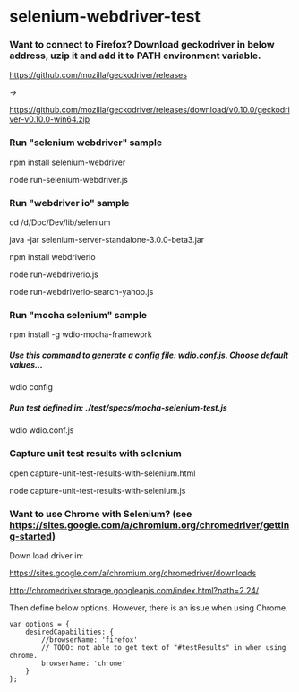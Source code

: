 # selenium-webdriver-test

### Want to connect to Firefox? Download geckodriver in below address, uzip it and add it to PATH environment variable.

https://github.com/mozilla/geckodriver/releases

-> 

https://github.com/mozilla/geckodriver/releases/download/v0.10.0/geckodriver-v0.10.0-win64.zip

### Run "selenium webdriver" sample

npm install selenium-webdriver

node run-selenium-webdriver.js

### Run "webdriver io" sample

cd /d/Doc/Dev/lib/selenium

java -jar selenium-server-standalone-3.0.0-beta3.jar

npm install webdriverio

node run-webdriverio.js

node run-webdriverio-search-yahoo.js

### Run "mocha selenium" sample

npm install -g wdio-mocha-framework

##### Use this command to generate a config file: wdio.conf.js. Choose default values... 
wdio config

##### Run test defined in: ./test/specs/mocha-selenium-test.js
wdio wdio.conf.js

### Capture unit test results with selenium

open capture-unit-test-results-with-selenium.html

node capture-unit-test-results-with-selenium.js

### Want to use Chrome with Selenium? (see https://sites.google.com/a/chromium.org/chromedriver/getting-started)

Down load driver in: 

https://sites.google.com/a/chromium.org/chromedriver/downloads

http://chromedriver.storage.googleapis.com/index.html?path=2.24/

Then define below options. However, there is an issue when using Chrome. 

```
var options = {
    desiredCapabilities: {
        //browserName: 'firefox'
        // TODO: not able to get text of "#testResults" in when using chrome.
        browserName: 'chrome'
    }
};
```